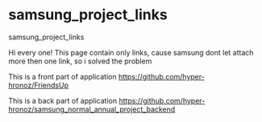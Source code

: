 # samsung_project_links
samsung_project_links

 Hi every one! This page contain only links, cause samsung dont let attach more then one link, so i solved the problem


 This is a front part of application https://github.com/hyper-hronoz/FriendsUp
 
 This is a back part of application https://github.com/hyper-hronoz/samsung_normal_annual_project_backend
